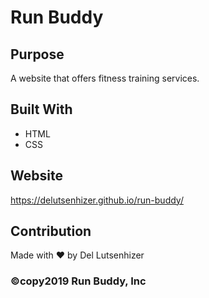 # Run Buddy

## Purpose
A website that offers fitness training services.

## Built With
* HTML
* CSS

## Website
https://delutsenhizer.github.io/run-buddy/

## Contribution
Made with ❤️ by Del Lutsenhizer

### ©️copy2019 Run Buddy, Inc
